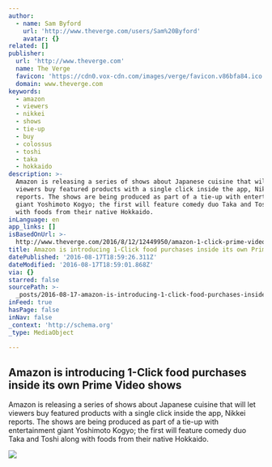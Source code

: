```yaml
---
author:
  - name: Sam Byford
    url: 'http://www.theverge.com/users/Sam%20Byford'
    avatar: {}
related: []
publisher:
  url: 'http://www.theverge.com'
  name: The Verge
  favicon: 'https://cdn0.vox-cdn.com/images/verge/favicon.v86bfa84.ico'
  domain: www.theverge.com
keywords:
  - amazon
  - viewers
  - nikkei
  - shows
  - tie-up
  - buy
  - colossus
  - toshi
  - taka
  - hokkaido
description: >-
  Amazon is releasing a series of shows about Japanese cuisine that will let
  viewers buy featured products with a single click inside the app, Nikkei
  reports. The shows are being produced as part of a tie-up with entertainment
  giant Yoshimoto Kogyo; the first will feature comedy duo Taka and Toshi along
  with foods from their native Hokkaido.
inLanguage: en
app_links: []
isBasedOnUrl: >-
  http://www.theverge.com/2016/8/12/12449950/amazon-1-click-prime-video-food-japan
title: Amazon is introducing 1-Click food purchases inside its own Prime Video shows
datePublished: '2016-08-17T18:59:26.311Z'
dateModified: '2016-08-17T18:59:01.868Z'
via: {}
starred: false
sourcePath: >-
  _posts/2016-08-17-amazon-is-introducing-1-click-food-purchases-inside-its-own.md
inFeed: true
hasPage: false
inNav: false
_context: 'http://schema.org'
_type: MediaObject

---
```

<article style=""><h1>Amazon is introducing 1-Click food purchases inside its own Prime Video shows</h1><p>Amazon is releasing a series of shows about Japanese cuisine that will let viewers buy featured products with a single click inside the app, Nikkei reports. The shows are being produced as part of a tie-up with entertainment giant Yoshimoto Kogyo; the first will feature comedy duo Taka and Toshi along with foods from their native Hokkaido.</p><img src="https://cdn0.vox-cdn.com/thumbor/hgE89cj_1BWgiJIiKh7O7DzI1z0=/0x0:2039x1147/1600x900/cdn0.vox-cdn.com/uploads/chorus_image/image/50362737/amazon-stock-0830.0.0.jpg" /></article>